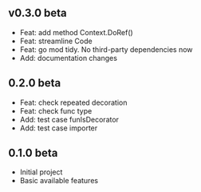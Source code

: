 ## v0.3.0 beta

- Feat: add method Context.DoRef()  
- Feat: streamline Code  
- Feat: go mod tidy. No third-party dependencies now  
- Add: documentation changes  

## 0.2.0 beta

- Feat: check repeated decoration  
- Feat: check func type  
- Add: test case funIsDecorator  
- Add: test case importer  

## 0.1.0 beta

- Initial project  
- Basic available features  

